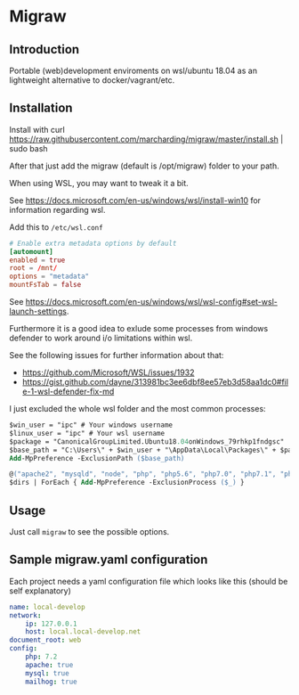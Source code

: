 # Migraw

## Introduction

Portable (web)development enviroments on wsl/ubuntu 18.04 as an lightweight alternative to docker/vagrant/etc.

## Installation

Install with curl https://raw.githubusercontent.com/marcharding/migraw/master/install.sh | sudo bash

After that just add the migraw (default is /opt/migraw) folder to your path.

When using WSL, you may want to tweak it a bit.

See https://docs.microsoft.com/en-us/windows/wsl/install-win10 for information regarding wsl.

Add this to `/etc/wsl.conf`

```conf
# Enable extra metadata options by default
[automount]
enabled = true
root = /mnt/
options = "metadata"
mountFsTab = false
```

See https://docs.microsoft.com/en-us/windows/wsl/wsl-config#set-wsl-launch-settings.

Furthermore it is a good idea to exlude some processes from windows defender to work around i/o limitations within wsl.

See the following issues for further information about that:
- https://github.com/Microsoft/WSL/issues/1932
- https://gist.github.com/dayne/313981bc3ee6dbf8ee57eb3d58aa1dc0#file-1-wsl-defender-fix-md

I just excluded the whole wsl folder and the most common processes:

```ps
$win_user = "ipc" # Your windows username
$linux_user = "ipc" # Your wsl username
$package = "CanonicalGroupLimited.Ubuntu18.04onWindows_79rhkp1fndgsc"
$base_path = "C:\Users\" + $win_user + "\AppData\Local\Packages\" + $package + "\LocalState\rootfs"
Add-MpPreference -ExclusionPath ($base_path)

@("apache2", "mysqld", "node", "php", "php5.6", "php7.0", "php7.1", "php7.2", "php7.3", "ruby")
$dirs | ForEach { Add-MpPreference -ExclusionProcess ($_) }
```

## Usage

Just call `migraw` to see the possible options.

## Sample migraw.yaml configuration

Each project needs a yaml configuration file which looks like this (should be self explanatory)

```yaml
name: local-develop
network:
	ip: 127.0.0.1
	host: local.local-develop.net
document_root: web
config:
	php: 7.2
	apache: true
	mysql: true
	mailhog: true
```